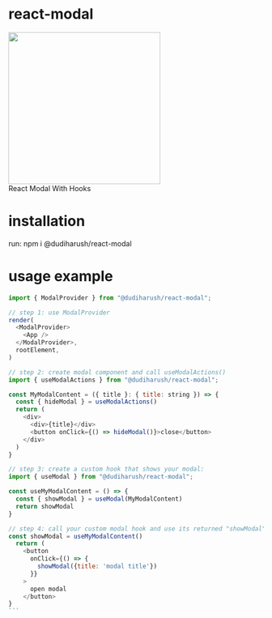 # react-modal

<img src="./logo.svg" width="300"/>
<div>React Modal With Hooks</div>

# installation

run: npm i @dudiharush/react-modal

# usage example

````javascript
import { ModalProvider } from "@dudiharush/react-modal";

// step 1: use ModalProvider
render(
  <ModalProvider>
    <App />
  </ModalProvider>,
  rootElement,
)

// step 2: create modal component and call useModalActions()
import { useModalActions } from "@dudiharush/react-modal";

const MyModalContent = ({ title }: { title: string }) => {
  const { hideModal } = useModalActions()
  return (
    <div>
      <div>{title}</div>
      <button onClick={() => hideModal()}>close</button>
    </div>
  )
}

// step 3: create a custom hook that shows your modal:
import { useModal } from "@dudiharush/react-modal";

const useMyModalContent = () => {
  const { showModal } = useModal(MyModalContent)
  return showModal
}

// step 4: call your custom modal hook and use its returned "showModal" function:
const showModal = useMyModalContent()
  return (
    <button
      onClick={() => {
        showModal({title: 'modal title'})
      }}
    >
      open modal
    </button>
}
```
````
